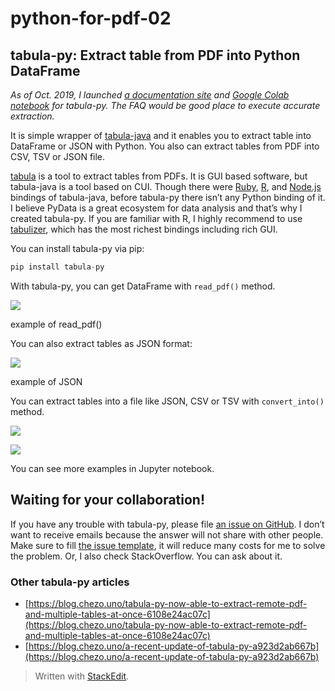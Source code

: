 # python-for-pdf-02

## tabula-py: Extract table from PDF into Python DataFrame

_As of Oct. 2019, I launched_ [_a documentation site_](https://tabula-py.readthedocs.io/en/latest/) _and_ [_Google Colab notebook_](https://colab.research.google.com/github/chezou/tabula-py/blob/master/examples/tabula_example.ipynb) _for tabula-py. The FAQ would be good place to execute accurate extraction._

It is simple wrapper of [tabula-java](https://github.com/tabulapdf/tabula-java) and it enables you to extract table into DataFrame or JSON with Python. You also can extract tables from PDF into CSV, TSV or JSON file.

[tabula](http://tabula.technology/) is a tool to extract tables from PDFs. It is GUI based software, but tabula-java is a tool based on CUI. Though there were [Ruby](http://github.com/tabulapdf/tabula-extractor), [R](https://github.com/leeper/tabulizer), and [Node.js](https://github.com/ezodude/tabula-js) bindings of tabula-java, before tabula-py there isn’t any Python binding of it. I believe PyData is a great ecosystem for data analysis and that’s why I created tabula-py. If you are familiar with R, I highly recommend to use [tabulizer](https://github.com/leeper/tabulizer), which has the most richest bindings including rich GUI.

You can install tabula-py via pip:

```python
pip install tabula-py
```

With tabula-py, you can get DataFrame with `read_pdf()` method.

![](https://miro.medium.com/max/1356/1*w0uPTg2qfvBbmHYEYxqjYw.png)

example of read\_pdf\(\)

You can also extract tables as JSON format:

![](https://miro.medium.com/max/1656/1*wtSMgtCmBgy15PdP6Lq_jQ.png)

example of JSON

You can extract tables into a file like JSON, CSV or TSV with `convert_into()` method.

![](https://miro.medium.com/max/1884/1*tLQ2aqjM_zD_Ls6qNY6E0g.png)

![](https://miro.medium.com/max/2108/1*ir9O2abAz1emEUdVqiwT0Q.png)

You can see more examples in Jupyter notebook.

## Waiting for your collaboration!

If you have any trouble with tabula-py, please file [an issue on GitHub](https://github.com/chezou/tabula-py/issues). I don’t want to receive emails because the answer will not share with other people. Make sure to fill [the issue template](https://github.com/chezou/tabula-py/blob/master/.github/ISSUE_TEMPLATE.md), it will reduce many costs for me to solve the problem. Or, I also check StackOverflow. You can ask about it.

### Other tabula-py articles

* [https://blog.chezo.uno/tabula-py-now-able-to-extract-remote-pdf-and-multiple-tables-at-once-6108e24ac07c](https://blog.chezo.uno/tabula-py-now-able-to-extract-remote-pdf-and-multiple-tables-at-once-6108e24ac07c)
* [https://blog.chezo.uno/a-recent-update-of-tabula-py-a923d2ab667b](https://blog.chezo.uno/a-recent-update-of-tabula-py-a923d2ab667b)

> Written with [StackEdit](https://stackedit.io/).

